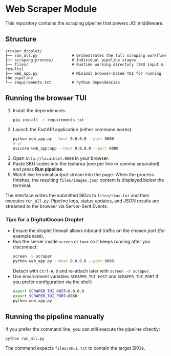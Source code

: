 # Web Scraper Module

This repository contains the scraping pipeline that powers JOI middleware.

## Structure

```
scraper_droplet/
├── run_all.py               # Orchestrates the full scraping workflow
├── scraping_process/        # Individual pipeline stages
├── files/                   # Runtime working directory (SKU input & results)
├── web_app.py               # Minimal browser-based TUI for running the pipeline
└── requirements.txt         # Python dependencies
```

## Running the browser TUI

1. Install the dependencies:
   ```bash
   pip install -r requirements.txt
   ```
2. Launch the FastAPI application (either command works):
   ```bash
   python web_app.py --host 0.0.0.0 --port 8000
   # or
   uvicorn web_app:app --host 0.0.0.0 --port 8000
   ```
3. Open `http://localhost:8000` in your browser.
4. Paste SKU codes into the textarea (one per line or comma separated) and press **Run pipeline**.
5. Watch live terminal output stream into the page. When the process finishes, the resulting
   `files/images.json` content is displayed below the terminal.

The interface writes the submitted SKUs to `files/skus.txt` and then executes `run_all.py`.
Pipeline logs, status updates, and JSON results are streamed to the browser via Server-Sent Events.

### Tips for a DigitalOcean Droplet

- Ensure the droplet firewall allows inbound traffic on the chosen port (for example `8000`).
- Run the server inside `screen` or `tmux` so it keeps running after you disconnect:
  ```bash
  screen -S scraper
  python web_app.py --host 0.0.0.0 --port 8000
  ```
  Detach with `Ctrl-A`, `D` and re-attach later with `screen -r scraper`.
- Use environment variables `SCRAPER_TUI_HOST` and `SCRAPER_TUI_PORT` if you prefer configuration
  via the shell:
  ```bash
  export SCRAPER_TUI_HOST=0.0.0.0
  export SCRAPER_TUI_PORT=8080
  python web_app.py
  ```

## Running the pipeline manually

If you prefer the command line, you can still execute the pipeline directly:

```bash
python run_all.py
```

The command expects `files/skus.txt` to contain the target SKUs.
